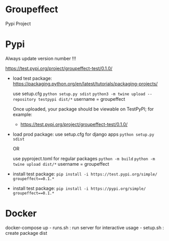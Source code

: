 # Groupeffect
Pypi Project

# Pypi

Always update version number !!!



https://test.pypi.org/project/groupeffect-test/0.1.0/

- load test package:
    https://packaging.python.org/en/latest/tutorials/packaging-projects/

    use setup.cfg
    `python setup.py sdist`
    `python3 -m twine upload --repository testpypi dist/*`
    username = groupeffect

    Once uploaded, your package should be viewable on TestPyPI; for example: 
    - https://test.pypi.org/project/groupeffect-test/0.1.0/

- load prod package:
    use setup.cfg for django apps
    `python setup.py sdist`

    OR

    use pyproject.toml for regular packages
    `python -m build`
    `python -m twine upload dist/*`
    username = groupeffect    


- install test package:
    `pip install -i https://test.pypi.org/simple/ groupeffect==0.1.*`

- install test package:
    `pip install -i https://pypi.org/simple/ groupeffect==0.1.*`


# Docker

docker-compose up
    - runs.sh : run server for interactive usage
    - setup.sh : create package dist